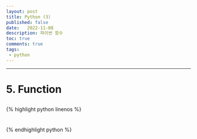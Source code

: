 ```yaml
---
layout: post
title: Python (3)
published: false
date:   2022-11-08
description: 파이썬 함수
toc: true
comments: true
tags:
 - python
---
```

---
# 5. Function
## 





{% highlight python linenos %}
#
{% endhighlight python %}